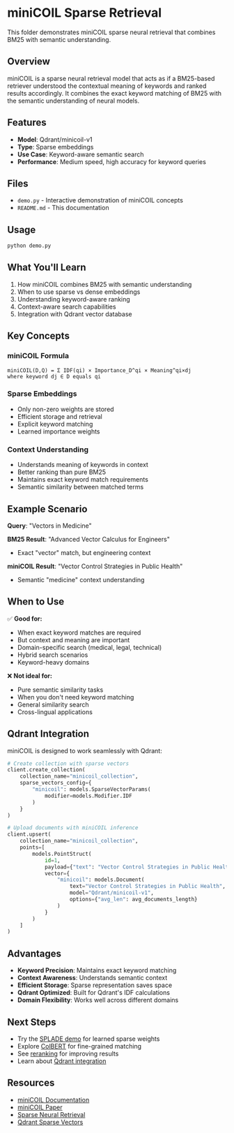 # miniCOIL Sparse Retrieval

This folder demonstrates miniCOIL sparse neural retrieval that combines BM25 with semantic understanding.

## Overview

miniCOIL is a sparse neural retrieval model that acts as if a BM25-based retriever understood the contextual meaning of keywords and ranked results accordingly. It combines the exact keyword matching of BM25 with the semantic understanding of neural models.

## Features

- **Model**: Qdrant/minicoil-v1
- **Type**: Sparse embeddings
- **Use Case**: Keyword-aware semantic search
- **Performance**: Medium speed, high accuracy for keyword queries

## Files

- `demo.py` - Interactive demonstration of miniCOIL concepts
- `README.md` - This documentation

## Usage

```bash
python demo.py
```

## What You'll Learn

1. How miniCOIL combines BM25 with semantic understanding
2. When to use sparse vs dense embeddings
3. Understanding keyword-aware ranking
4. Context-aware search capabilities
5. Integration with Qdrant vector database

## Key Concepts

### miniCOIL Formula
```
miniCOIL(D,Q) = Σ IDF(qi) × Importance_D^qi × Meaning^qi×dj
where keyword dj ∈ D equals qi
```

### Sparse Embeddings
- Only non-zero weights are stored
- Efficient storage and retrieval
- Explicit keyword matching
- Learned importance weights

### Context Understanding
- Understands meaning of keywords in context
- Better ranking than pure BM25
- Maintains exact keyword match requirements
- Semantic similarity between matched terms

## Example Scenario

**Query**: "Vectors in Medicine"

**BM25 Result**: "Advanced Vector Calculus for Engineers"
- Exact "vector" match, but engineering context

**miniCOIL Result**: "Vector Control Strategies in Public Health"
- Semantic "medicine" context understanding

## When to Use

✅ **Good for:**
- When exact keyword matches are required
- But context and meaning are important
- Domain-specific search (medical, legal, technical)
- Hybrid search scenarios
- Keyword-heavy domains

❌ **Not ideal for:**
- Pure semantic similarity tasks
- When you don't need keyword matching
- General similarity search
- Cross-lingual applications

## Qdrant Integration

miniCOIL is designed to work seamlessly with Qdrant:

```python
# Create collection with sparse vectors
client.create_collection(
    collection_name="minicoil_collection",
    sparse_vectors_config={
        "minicoil": models.SparseVectorParams(
            modifier=models.Modifier.IDF
        )
    }
)

# Upload documents with miniCOIL inference
client.upsert(
    collection_name="minicoil_collection",
    points=[
        models.PointStruct(
            id=1,
            payload={"text": "Vector Control Strategies in Public Health"},
            vector={
                "minicoil": models.Document(
                    text="Vector Control Strategies in Public Health",
                    model="Qdrant/minicoil-v1",
                    options={"avg_len": avg_documents_length}
                )
            }
        )
    ]
)
```

## Advantages

- **Keyword Precision**: Maintains exact keyword matching
- **Context Awareness**: Understands semantic context
- **Efficient Storage**: Sparse representation saves space
- **Qdrant Optimized**: Built for Qdrant's IDF calculations
- **Domain Flexibility**: Works well across different domains

## Next Steps

- Try the [SPLADE demo](../splade/) for learned sparse weights
- Explore [ColBERT](../colbert/) for fine-grained matching
- See [reranking](../reranking/) for improving results
- Learn about [Qdrant integration](../qdrant_integration/)

## Resources

- [miniCOIL Documentation](https://qdrant.tech/documentation/fastembed/fastembed-minicoil/)
- [miniCOIL Paper](https://arxiv.org/abs/2308.11440)
- [Sparse Neural Retrieval](https://qdrant.tech/blog/sparse-neural-retrieval/)
- [Qdrant Sparse Vectors](https://qdrant.tech/documentation/concepts/sparse-vectors/)

